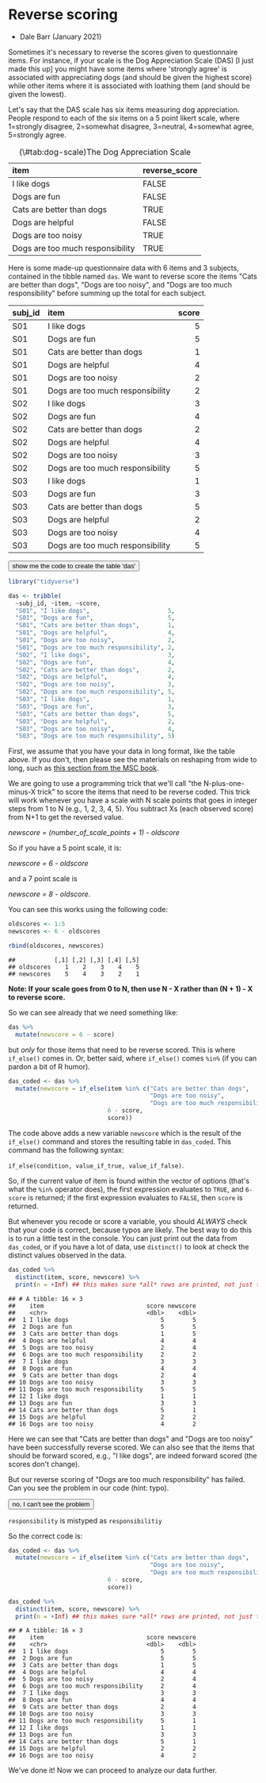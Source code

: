 # Reverse scoring

- Dale Barr (January 2021)

Sometimes it's necessary to reverse the scores given to questionnaire items. For instance, if your scale is the Dog Appreciation Scale (DAS) [I just made this up] you might have some items where 'strongly agree' is associated with appreciating dogs (and should be given the highest score) while other items where it is associated with loathing them (and should be given the lowest).




Let's say that the DAS scale has six items measuring dog appreciation. People respond to each of the six items on a 5 point likert scale, where 1=strongly disagree, 2=somewhat disagree, 3=neutral, 4=somewhat agree, 5=strongly agree.

<table>
<caption>(\#tab:dog-scale)The Dog Appreciation Scale</caption>
 <thead>
  <tr>
   <th style="text-align:left;"> item </th>
   <th style="text-align:left;"> reverse_score </th>
  </tr>
 </thead>
<tbody>
  <tr>
   <td style="text-align:left;"> I like dogs </td>
   <td style="text-align:left;"> FALSE </td>
  </tr>
  <tr>
   <td style="text-align:left;"> Dogs are fun </td>
   <td style="text-align:left;"> FALSE </td>
  </tr>
  <tr>
   <td style="text-align:left;"> Cats are better than dogs </td>
   <td style="text-align:left;"> TRUE </td>
  </tr>
  <tr>
   <td style="text-align:left;"> Dogs are helpful </td>
   <td style="text-align:left;"> FALSE </td>
  </tr>
  <tr>
   <td style="text-align:left;"> Dogs are too noisy </td>
   <td style="text-align:left;"> TRUE </td>
  </tr>
  <tr>
   <td style="text-align:left;"> Dogs are too much responsibility </td>
   <td style="text-align:left;"> TRUE </td>
  </tr>
</tbody>
</table>

Here is some made-up questionnaire data with 6 items and 3 subjects, contained in the tibble named `das`. We want to reverse score the items "Cats are better than dogs", "Dogs are too noisy", and "Dogs are too much responsibility" before summing up the total for each subject.

<div class="kable-table">

<table>
 <thead>
  <tr>
   <th style="text-align:left;"> subj_id </th>
   <th style="text-align:left;"> item </th>
   <th style="text-align:right;"> score </th>
  </tr>
 </thead>
<tbody>
  <tr>
   <td style="text-align:left;"> S01 </td>
   <td style="text-align:left;"> I like dogs </td>
   <td style="text-align:right;"> 5 </td>
  </tr>
  <tr>
   <td style="text-align:left;"> S01 </td>
   <td style="text-align:left;"> Dogs are fun </td>
   <td style="text-align:right;"> 5 </td>
  </tr>
  <tr>
   <td style="text-align:left;"> S01 </td>
   <td style="text-align:left;"> Cats are better than dogs </td>
   <td style="text-align:right;"> 1 </td>
  </tr>
  <tr>
   <td style="text-align:left;"> S01 </td>
   <td style="text-align:left;"> Dogs are helpful </td>
   <td style="text-align:right;"> 4 </td>
  </tr>
  <tr>
   <td style="text-align:left;"> S01 </td>
   <td style="text-align:left;"> Dogs are too noisy </td>
   <td style="text-align:right;"> 2 </td>
  </tr>
  <tr>
   <td style="text-align:left;"> S01 </td>
   <td style="text-align:left;"> Dogs are too much responsibility </td>
   <td style="text-align:right;"> 2 </td>
  </tr>
  <tr>
   <td style="text-align:left;"> S02 </td>
   <td style="text-align:left;"> I like dogs </td>
   <td style="text-align:right;"> 3 </td>
  </tr>
  <tr>
   <td style="text-align:left;"> S02 </td>
   <td style="text-align:left;"> Dogs are fun </td>
   <td style="text-align:right;"> 4 </td>
  </tr>
  <tr>
   <td style="text-align:left;"> S02 </td>
   <td style="text-align:left;"> Cats are better than dogs </td>
   <td style="text-align:right;"> 2 </td>
  </tr>
  <tr>
   <td style="text-align:left;"> S02 </td>
   <td style="text-align:left;"> Dogs are helpful </td>
   <td style="text-align:right;"> 4 </td>
  </tr>
  <tr>
   <td style="text-align:left;"> S02 </td>
   <td style="text-align:left;"> Dogs are too noisy </td>
   <td style="text-align:right;"> 3 </td>
  </tr>
  <tr>
   <td style="text-align:left;"> S02 </td>
   <td style="text-align:left;"> Dogs are too much responsibility </td>
   <td style="text-align:right;"> 5 </td>
  </tr>
  <tr>
   <td style="text-align:left;"> S03 </td>
   <td style="text-align:left;"> I like dogs </td>
   <td style="text-align:right;"> 1 </td>
  </tr>
  <tr>
   <td style="text-align:left;"> S03 </td>
   <td style="text-align:left;"> Dogs are fun </td>
   <td style="text-align:right;"> 3 </td>
  </tr>
  <tr>
   <td style="text-align:left;"> S03 </td>
   <td style="text-align:left;"> Cats are better than dogs </td>
   <td style="text-align:right;"> 5 </td>
  </tr>
  <tr>
   <td style="text-align:left;"> S03 </td>
   <td style="text-align:left;"> Dogs are helpful </td>
   <td style="text-align:right;"> 2 </td>
  </tr>
  <tr>
   <td style="text-align:left;"> S03 </td>
   <td style="text-align:left;"> Dogs are too noisy </td>
   <td style="text-align:right;"> 4 </td>
  </tr>
  <tr>
   <td style="text-align:left;"> S03 </td>
   <td style="text-align:left;"> Dogs are too much responsibility </td>
   <td style="text-align:right;"> 5 </td>
  </tr>
</tbody>
</table>

</div>


<div class='webex-solution'><button>show me the code to create the table 'das'</button>



```r
library("tidyverse")

das <- tribble(
  ~subj_id, ~item, ~score,
  "S01", "I like dogs",                      5,
  "S01", "Dogs are fun",                     5,
  "S01", "Cats are better than dogs",        1,
  "S01", "Dogs are helpful",                 4,
  "S01", "Dogs are too noisy",               2,
  "S01", "Dogs are too much responsibility", 2,
  "S02", "I like dogs",                      3,
  "S02", "Dogs are fun",                     4,
  "S02", "Cats are better than dogs",        2,
  "S02", "Dogs are helpful",                 4,
  "S02", "Dogs are too noisy",               3,
  "S02", "Dogs are too much responsibility", 5,
  "S03", "I like dogs",                      1,
  "S03", "Dogs are fun",                     3,
  "S03", "Cats are better than dogs",        5,
  "S03", "Dogs are helpful",                 2,
  "S03", "Dogs are too noisy",               4,
  "S03", "Dogs are too much responsibility", 5)
```


</div>


First, we assume that you have your data in long format, like the table above. If you don't, then please see the materials on reshaping from wide to long, such as [this section from the MSC book](https://psyteachr.github.io/msc-data-skills/tidyr.html#pivot_longer).

We are going to use a programming trick that we'll call "the N-plus-one-minus-X trick" to score the items that need to be reverse coded. This trick will work whenever you have a scale with N scale points that goes in integer steps from 1 to N (e.g., 1, 2, 3, 4, 5). You subtract Xs (each observed score) from N+1 to get the reversed value.

*newscore = (number_of_scale_points + 1) - oldscore*

So if you have a 5 point scale, it is:

*newscore = 6 - oldscore*

and a 7 point scale is

*newscore = 8 - oldscore*.

You can see this works using the following code:


```r
oldscores <- 1:5
newscores <- 6 - oldscores

rbind(oldscores, newscores)
```

```
##           [,1] [,2] [,3] [,4] [,5]
## oldscores    1    2    3    4    5
## newscores    5    4    3    2    1
```

**Note: If your scale goes from 0 to N, then use N - X rather than (N + 1) - X to reverse score.**

So we can see already that we need something like:


```r
das %>%
  mutate(newscore = 6 - score)
```

but *only* for those items that need to be reverse scored. This is where `if_else()` comes in. Or, better said, where `if_else()` comes `%in%` (if you can pardon a bit of R humor).


```r
das_coded <- das %>%
  mutate(newscore = if_else(item %in% c("Cats are better than dogs",
                                        "Dogs are too noisy",
                                        "Dogs are too much responsibilitiy"),
                            6 - score,
                            score))
```

The code above adds a new variable `newscore` which is the result of the `if_else()` command and stores the resulting table in `das_coded`. This command has the following syntax:

`if_else(condition, value_if_true, value_if_false)`.

So, if the current value of item is found within the vector of options (that's what the `%in%` operator does), the first expression evaluates to `TRUE`, and `6-score` is returned; if the first expression evaluates to `FALSE`, then `score` is returned.

But whenever you recode or score a variable, you should *ALWAYS* check that your code is correct, because typos are likely. The best way to do this is to run a little test in the console. You can just print out the data from `das_coded`, or if you have a lot of data, use `distinct()` to look at check the distinct values observed in the data.


```r
das_coded %>%
  distinct(item, score, newscore) %>%
  print(n = +Inf) ## this makes sure *all* rows are printed, not just the first 20
```

```
## # A tibble: 16 × 3
##    item                             score newscore
##    <chr>                            <dbl>    <dbl>
##  1 I like dogs                          5        5
##  2 Dogs are fun                         5        5
##  3 Cats are better than dogs            1        5
##  4 Dogs are helpful                     4        4
##  5 Dogs are too noisy                   2        4
##  6 Dogs are too much responsibility     2        2
##  7 I like dogs                          3        3
##  8 Dogs are fun                         4        4
##  9 Cats are better than dogs            2        4
## 10 Dogs are too noisy                   3        3
## 11 Dogs are too much responsibility     5        5
## 12 I like dogs                          1        1
## 13 Dogs are fun                         3        3
## 14 Cats are better than dogs            5        1
## 15 Dogs are helpful                     2        2
## 16 Dogs are too noisy                   4        2
```

Here we can see that "Cats are better than dogs" and "Dogs are too noisy" have been successfully reverse scored. We can also see that the items that should be forward scored, e.g., "I like dogs", are indeed forward scored (the scores don't change).

But our reverse scoring of "Dogs are too much responsibility" has failed. Can you see the problem in our code (hint: typo).


<div class='webex-solution'><button>no, I can't see the problem</button>


`responsibility` is mistyped as `responsibilitiy`


</div>


So the correct code is:


```r
das_coded <- das %>%
  mutate(newscore = if_else(item %in% c("Cats are better than dogs",
                                        "Dogs are too noisy",
                                        "Dogs are too much responsibility"),
                            6 - score,
                            score))
```


```r
das_coded %>%
  distinct(item, score, newscore) %>%
  print(n = +Inf) ## this makes sure *all* rows are printed, not just the first 20
```

```
## # A tibble: 16 × 3
##    item                             score newscore
##    <chr>                            <dbl>    <dbl>
##  1 I like dogs                          5        5
##  2 Dogs are fun                         5        5
##  3 Cats are better than dogs            1        5
##  4 Dogs are helpful                     4        4
##  5 Dogs are too noisy                   2        4
##  6 Dogs are too much responsibility     2        4
##  7 I like dogs                          3        3
##  8 Dogs are fun                         4        4
##  9 Cats are better than dogs            2        4
## 10 Dogs are too noisy                   3        3
## 11 Dogs are too much responsibility     5        1
## 12 I like dogs                          1        1
## 13 Dogs are fun                         3        3
## 14 Cats are better than dogs            5        1
## 15 Dogs are helpful                     2        2
## 16 Dogs are too noisy                   4        2
```

We've done it! Now we can proceed to analyze our data further.
